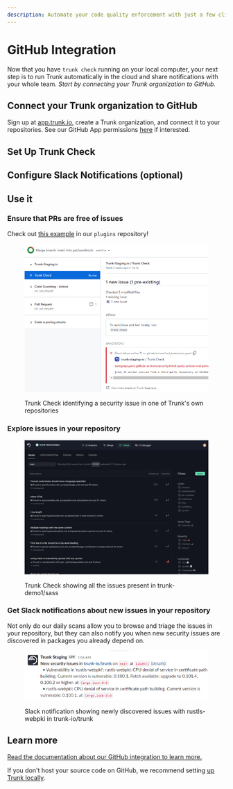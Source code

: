 ```yaml
---
description: Automate your code quality enforcement with just a few clicks.
---
```


# GitHub Integration

Now that you have `trunk check` running on your local computer, your next step is to run Trunk automatically in the cloud and share notifications with your whole team. _Start by connecting your Trunk organization to GitHub._

## Connect your Trunk organization to GitHub

Sign up at [app.trunk.io](https://app.trunk.io), create a Trunk organization, and connect it to your repositories. See our GitHub App permissions [here](../../../administration/github-app-permissions.md) if interested.

## Set Up Trunk Check

## Configure Slack Notifications (optional)

## Use it

### Ensure that PRs are free of issues

Check out [this example](https://github.com/trunk-io/plugins/pull/424/checks?check_run_id=15730277425) in our `plugins` repository!

<div data-full-width="true">

<figure><img src="./trunk-report.png" alt=""><figcaption><p>Trunk Check identifying a security issue in one of Trunk's own repositories</p></figcaption></figure>

</div>

### Explore issues in your repository

<figure><img src="./trunk-demo.png" alt=""><figcaption><p>Trunk Check showing all the issues present in trunk-demo1/sass</p></figcaption></figure>

### Get Slack notifications about new issues in your repository

Not only do our daily scans allow you to browse and triage the issues in your repository, but they can also notify you when new security issues are discovered in packages you already depend on.

<div data-full-width="true">

<figure><img src="./trunk-slack.png" alt=""><figcaption><p>Slack notification showing newly discovered issues with rustls-webpki in trunk-io/trunk</p></figcaption></figure>

</div>

## Learn more

[Read the documentation about our GitHub integration to learn more.](github-integration.md)

If you don't host your source code on GitHub, we recommend setting [up Trunk locally](broken-reference).
